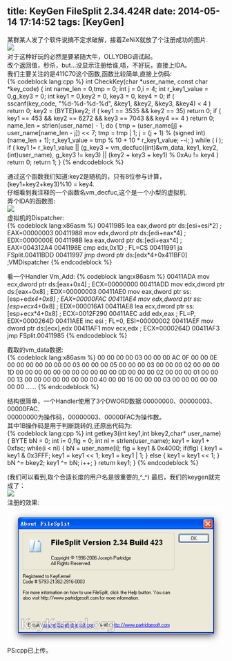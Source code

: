 title: KeyGen FileSplit 2.34.424R
date: 2014-05-14 17:14:52
tags: [KeyGen]
---
某群某人发了个软件说搞不定求破解，接着ZeNiX就放了个注册成功的图片.<!-- more -->  
![](http://ww2.sinaimg.cn/large/8061a41egw1egeptvd7kjj20d507k0tc.jpg)  
对于这种好玩的必然是要紧随大牛，OLLYDBG调试起。  
改个返回值，秒杀，but...没显示注册给谁,唔，不好玩，直接上IDA。  
我们主要关注的是411C70这个函数,函数比较简单,直接上伪码:  
{% codeblock lang:cpp %}
int CheckKey(char *user_name, const char *key_code)
{
    int name_len = 0,tmp = 0;
    int j = 0,i = 4;
    int r_key1_value = 0,g_key3 = 0; 
    int key1 = 0,key2 = 0, key3 = 0, key4 = 0;
    if ( sscanf(key_code, "%d-%d-%d-%d", &key1, &key2, &key3, &key4) &lt; 4 )
        return 0;
    key2 = (BYTE)key2;
    if ( key1 == 3535 && key2 == 35)
	    return 0;
    if ( key1 == 453 && key2 == 6272 && key3 == 7043 && key4 == 4 )
        return 0;
    name_len = strlen(user_name) - 1;
    do
    {
        tmp = (user_name[j] + user_name[name_len - j]) << 7;
        tmp = tmp | 1;
        j = (j + 1) % (signed int)(name_len + 1);
        r_key1_value = tmp % 10 + 10 * r_key1_value;
        --i;
    }
    while ( i );
    if ( key1 != r_key1_value
        || (g_key3 = vm_decfuc((int)&vm_data, key1, key2, (int)user_name), g_key3 != key3)
        || (key2 + key3 + key1) % 0xAu != key4 )
        return 0;
    return 1;
}
{% endcodeblock %}
  
通过这个函数我们知道:key2是随机的，只有8位参与计算，(key1+key2+key3)%10 = key4.  
仔细看到我注释的一个函数名vm_decfuc,这个是一个小型的虚拟机.  
弄个IDA的函数图:  
![](http://ww3.sinaimg.cn/large/8061a41egw1eges9h8d5tj20jz06gq3k.jpg)  
虚拟机的Dispatcher:  
{% codeblock lang:x86asm %}
00411985   lea eax,dword ptr ds:[esi+esi\*2]   ; EAX=00000003
00411988   mov edx,dword ptr ds:[edi+eax\*4]   ; EDX=0000000E
0041198B   lea eax,dword ptr ds:[edi+eax\*4]   ; EAX=004312A4
0041198E   cmp edx,0x1D         			  ; FL=CS
00411991   ja FSplit.00411BDD
00411997   jmp dword ptr ds:[edx*4+0x411BF0]  ;VMDispatcher
{% endcodeblock %}

看一个Handler Vm_Add:
{% codeblock lang:x86asm %}
00411ADA   mov ecx,dword ptr ds:[eax+0x4]     ; ECX=00000000
00411ADD   mov edx,dword ptr ds:[eax+0x8]     ; EDX=00000003
00411AE0   mov eax,dword ptr ss:[esp+edx*4+0x8]      ; EAX=00000FAC
00411AE4   mov edx,dword ptr ss:[esp+ecx*4+0x8]      ; EDX=000016A1
00411AE8   lea ecx,dword ptr ss:[esp+ecx*4+0x8]      ; ECX=0012F290
00411AEC   add edx,eax                        ; FL=P, EDX=0000264D
00411AEE   inc esi                            ; FL=0, ESI=00000002
00411AEF   mov dword ptr ds:[ecx],edx
00411AF1   mov ecx,edx                        ; ECX=0000264D
00411AF3   jmp FSplit.00411985
{% endcodeblock %}

截取的vm_data数据:  
{% codeblock lang:x86asm %}
00 00 00 00 03 00 00 00 AC 0F 00 00 
0E 00 00 00 00 00 00 00 03 00 00 00 
05 00 00 00 03 00 00 00 02 00 00 00 
1D 00 00 00 00 00 00 00 00 00 00 00 
0D 00 00 00 02 00 00 00 01 00 00 00 
13 00 00 00 00 00 00 00 00 40 00 00 
16 00 00 00 03 00 00 00 00 00 00 00 
......
{% endcodeblock %} 
  
结构很简单，一个Handler使用了3个DWORD数据:00000000、00000003、00000FAC.  
00000000为操作码，00000003、00000FAC为操作数。  
其中1B操作码是用于判断跳转的,还原出代码为:  
{% codeblock lang:cpp %}
int getkey3(int key1,int bkey2,char* user_name)
{
    BYTE bN = 0;
    int i= 0,flg = 0;
    int nl =  strlen(user_name);
    key1 = key1 + 0xfac;
    while(i < nl)
    {
    	bN = user_name[i];
    	flg = key1 & 0x4000;
    	if(flg)
    	{
    		key1 = key1 & 0x3FFF;
    		key1 = key1 << 1;
    		key1 = key1 | 1;
    	}
    	else
    	{
    		key1 = key1 << 1;
    	}
    	bN ^= bkey2;
    	key1 ^= bN;
    	i++;
    }
    return key1;
}
{% endcodeblock %} 

(我们可以看到,取个合适长度的用户名是很重要的,^_^)
最后，我们的keygen就完成了：  
![](http://ww4.sinaimg.cn/large/8061a41egw1egew4x3boij20ay05eaa9.jpg)  
注册的效果:  
![](/photo/keygen.png)  
PS:cpp已上传。